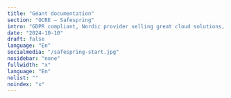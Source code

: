 ```yaml
---
title: "Géant documentation"
section: "OCRE – Safespring"
intro: "GDPR compliant, Nordic provider selling great cloud solutions, not data."
date: "2024-10-10"
draft: false
language: "En"
socialmedia: "/safespring-start.jpg"
nosidebar: "none"
fullwidth: "x"
language: "En"
nolist: ""
noindex: "x"
---
```

